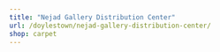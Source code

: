 ```yaml
---
title: "Nejad Gallery Distribution Center"
url: /doylestown/nejad-gallery-distribution-center/
shop: carpet
---
```

